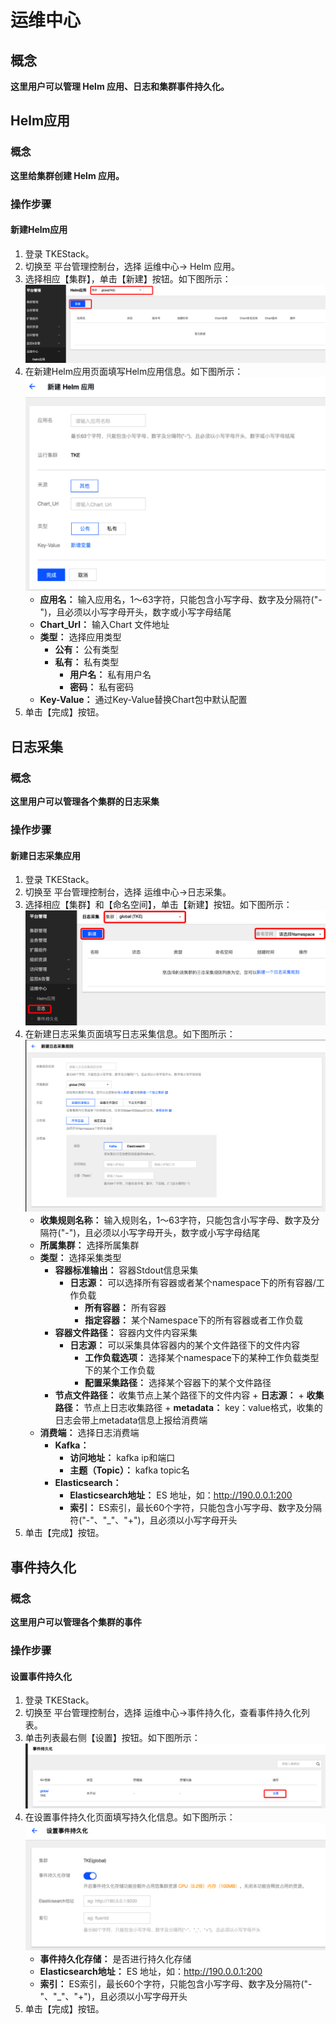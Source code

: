 # 运维中心
## 概念
**这里用户可以管理 Helm 应用、日志和集群事件持久化。**

## Helm应用
### 概念
**这里给集群创建 Helm 应用。**

### 操作步骤
#### 新建Helm应用
  1. 登录 TKEStack。
  2. 切换至 平台管理控制台，选择 运维中心-> Helm 应用。
  3. 选择相应【集群】，单击【新建】按钮。如下图所示：
      ![新建Helm按钮](images/新建Helm按钮.png)
  4. 在新建Helm应用页面填写Helm应用信息。如下图所示：
      ![新建Helm应用](images/新建Helm应用.png)
     + **应用名：** 输入应用名，1～63字符，只能包含小写字母、数字及分隔符("-")，且必须以小写字母开头，数字或小写字母结尾
     + **Chart_Url：** 输入Chart 文件地址
     + **类型：** 选择应用类型
       + **公有：** 公有类型
       + **私有：** 私有类型
         + **用户名：** 私有用户名
         + **密码：** 私有密码
     + **Key-Value：** 通过Key-Value替换Chart包中默认配置
  5. 单击【完成】按钮。


## 日志采集
### 概念
**这里用户可以管理各个集群的日志采集**
### 操作步骤
#### 新建日志采集应用
  1. 登录 TKEStack。
  2. 切换至 平台管理控制台，选择 运维中心->日志采集。
  3. 选择相应【集群】和【命名空间】，单击【新建】按钮。如下图所示：
      ![新建日志采集按钮](images/新建日志采集按钮.png)
  4. 在新建日志采集页面填写日志采集信息。如下图所示：
      ![新建日志采集](images/新建日志采集.png)
     + **收集规则名称：** 输入规则名，1～63字符，只能包含小写字母、数字及分隔符("-")，且必须以小写字母开头，数字或小写字母结尾
     + **所属集群：** 选择所属集群
     + **类型：** 选择采集类型
       + **容器标准输出：** 容器Stdout信息采集
         + **日志源：** 可以选择所有容器或者某个namespace下的所有容器/工作负载
           + **所有容器：** 所有容器
           + **指定容器：** 某个Namespace下的所有容器或者工作负载
       + **容器文件路径：** 容器内文件内容采集
         + **日志源：** 可以采集具体容器内的某个文件路径下的文件内容
           + **工作负载选项：** 选择某个namespace下的某种工作负载类型下的某个工作负载
           + **配置采集路径：** 选择某个容器下的某个文件路径
       + **节点文件路径：**  收集节点上某个路径下的文件内容
             + **日志源：** 
               + **收集路径：** 节点上日志收集路径
               + **metadata：** key：value格式，收集的日志会带上metadata信息上报给消费端
     + **消费端：** 选择日志消费端
       + **Kafka：** 
         + **访问地址：** kafka ip和端口
         + **主题（Topic）：** kafka topic名
       + **Elasticsearch：** 
         + **Elasticsearch地址：** ES 地址，如：http://190.0.0.1:200
         + **索引：** ES索引，最长60个字符，只能包含小写字母、数字及分隔符("-"、"_"、"+")，且必须以小写字母开头
  5. 单击【完成】按钮。

## 事件持久化
### 概念
**这里用户可以管理各个集群的事件**
### 操作步骤
#### 设置事件持久化
  1. 登录 TKEStack。
  2. 切换至 平台管理控制台，选择 运维中心->事件持久化，查看事件持久化列表。
  3. 单击列表最右侧【设置】按钮。如下图所示：
      ![事件持久化设置](images/事件持久化设置.png)
  4. 在设置事件持久化页面填写持久化信息。如下图所示：
      ![设置事件持久化](images/设置事件持久化.png)
     + **事件持久化存储：** 是否进行持久化存储
     + **Elasticsearch地址：** ES 地址，如：http://190.0.0.1:200
     + **索引：** ES索引，最长60个字符，只能包含小写字母、数字及分隔符("-"、"_"、"+")，且必须以小写字母开头
  5. 单击【完成】按钮。

